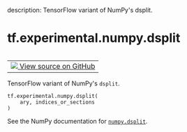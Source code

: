 description: TensorFlow variant of NumPy's dsplit.

<div itemscope itemtype="http://developers.google.com/ReferenceObject">
<meta itemprop="name" content="tf.experimental.numpy.dsplit" />
<meta itemprop="path" content="Stable" />
</div>

# tf.experimental.numpy.dsplit

<!-- Insert buttons and diff -->

<table class="tfo-notebook-buttons tfo-api nocontent" align="left">
<td>
  <a target="_blank" href="https://github.com/tensorflow/tensorflow/blob/r2.4/tensorflow/python/ops/numpy_ops/np_array_ops.py#L1053-L1055">
    <img src="https://www.tensorflow.org/images/GitHub-Mark-32px.png" />
    View source on GitHub
  </a>
</td>
</table>



TensorFlow variant of NumPy's `dsplit`.

<pre class="devsite-click-to-copy prettyprint lang-py tfo-signature-link">
<code>tf.experimental.numpy.dsplit(
    ary, indices_or_sections
)
</code></pre>



<!-- Placeholder for "Used in" -->

See the NumPy documentation for [`numpy.dsplit`](https://numpy.org/doc/1.16/reference/generated/numpy.dsplit.html).
